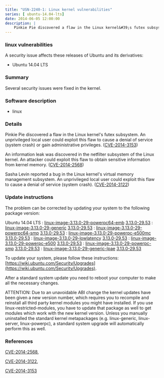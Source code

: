```yaml
---
title: "USN-2240-1: Linux kernel vulnerabilities"
series: [ ubuntu-14.04-lts]
date: 2014-06-05 12:00:00
description: |
    Pinkie Pie discovered a flaw in the Linux kernel&#39;s futex subsystem. An unprivileged local user could exploit this flaw to cause a denial of service (system crash) or gain administrative privileges. ([CVE-2014-3153](http://people.ubuntu.com/~ubuntu-security/cve/CVE-2014-3153))
--- 
```

 
 


### linux vulnerabilities

A security issue affects these releases of Ubuntu and its derivatives:

* Ubuntu 14.04 LTS

### Summary

Several security issues were fixed in the kernel. 

### Software description

* linux 

### Details

Pinkie Pie discovered a flaw in the Linux kernel&#39;s futex subsystem. An unprivileged local user could exploit this flaw to cause a denial of service (system crash) or gain administrative privileges. ([CVE-2014-3153](http://people.ubuntu.com/~ubuntu-security/cve/CVE-2014-3153))

An information leak was discovered in the netfilter subsystem of the Linux kernel. An attacker could exploit this flaw to obtain sensitive information from kernel memory. ([CVE-2014-2568](http://people.ubuntu.com/~ubuntu-security/cve/CVE-2014-2568))

Sasha Levin reported a bug in the Linux kernel&#39;s virtual memory management subsystem. An unprivileged local user could exploit this flaw to cause a denial of service (system crash). ([CVE-2014-3122](http://people.ubuntu.com/~ubuntu-security/cve/CVE-2014-3122)) 

### Update instructions

The problem can be corrected by updating your system to the following package version:

Ubuntu 14.04 LTS
 : [linux-image-3.13.0-29-powerpc64-emb](https://launchpad.net/ubuntu/+source/linux) <span> [3.13.0-29.53](https://launchpad.net/ubuntu/+source/linux/3.13.0-29.53) </span> 
 : [linux-image-3.13.0-29-generic](https://launchpad.net/ubuntu/+source/linux) <span> [3.13.0-29.53](https://launchpad.net/ubuntu/+source/linux/3.13.0-29.53) </span> 
 : [linux-image-3.13.0-29-powerpc64-smp](https://launchpad.net/ubuntu/+source/linux) <span> [3.13.0-29.53](https://launchpad.net/ubuntu/+source/linux/3.13.0-29.53) </span> 
 : [linux-image-3.13.0-29-powerpc-e500mc](https://launchpad.net/ubuntu/+source/linux) <span> [3.13.0-29.53](https://launchpad.net/ubuntu/+source/linux/3.13.0-29.53) </span> 
 : [linux-image-3.13.0-29-lowlatency](https://launchpad.net/ubuntu/+source/linux) <span> [3.13.0-29.53](https://launchpad.net/ubuntu/+source/linux/3.13.0-29.53) </span> 
 : [linux-image-3.13.0-29-powerpc-e500](https://launchpad.net/ubuntu/+source/linux) <span> [3.13.0-29.53](https://launchpad.net/ubuntu/+source/linux/3.13.0-29.53) </span> 
 : [linux-image-3.13.0-29-powerpc-smp](https://launchpad.net/ubuntu/+source/linux) <span> [3.13.0-29.53](https://launchpad.net/ubuntu/+source/linux/3.13.0-29.53) </span> 
 : [linux-image-3.13.0-29-generic-lpae](https://launchpad.net/ubuntu/+source/linux) <span> [3.13.0-29.53](https://launchpad.net/ubuntu/+source/linux/3.13.0-29.53) </span> 

To update your system, please follow these instructions: [https://wiki.ubuntu.com/Security/Upgrades](https://wiki.ubuntu.com/Security/Upgrades).

After a standard system update you need to reboot your computer to make all the necessary changes.

ATTENTION: Due to an unavoidable ABI change the kernel updates have been given a new version number, which requires you to recompile and reinstall all third party kernel modules you might have installed. If you use linux-restricted-modules, you have to update that package as well to get modules which work with the new kernel version. Unless you manually uninstalled the standard kernel metapackages (e.g. linux-generic, linux-server, linux-powerpc), a standard system upgrade will automatically perform this as well. 

### References

 
 [CVE-2014-2568](http://people.ubuntu.com/~ubuntu-security/cve/CVE-2014-2568), 

 [CVE-2014-3122](http://people.ubuntu.com/~ubuntu-security/cve/CVE-2014-3122), 

 [CVE-2014-3153](http://people.ubuntu.com/~ubuntu-security/cve/CVE-2014-3153)
 

